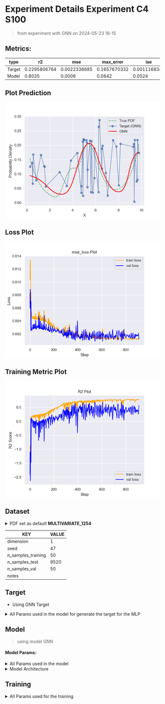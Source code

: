 # Experiment Details Experiment  C4 S100
> from experiment with GNN
> on 2024-05-23 16-15
## Metrics:
                                                                                                    
| type   | r2           | mse          | max_error    | ise          | kl           | evs          |
|--------|--------------|--------------|--------------|--------------|--------------|--------------|
| Target | 0.2295806764 | 0.0022336685 | 0.1657670332 | 0.0011168343 | 0.0872765541 | 0.2563999183 |
| Model  | 0.8035       | 0.0006       | 0.0642       | 0.0524       | 0.0427       | 0.8035       |
                                                                                                    
## Plot Prediction

<img src="pdf_86ea3ba7.png">

## Loss Plot

<img src="loss_86ea3ba7.png">

## Training Metric Plot

<img src="train_metric_86ea3ba7.png">

## Dataset

<details><summary>PDF set as default <b>MULTIVARIATE_1254</b></summary>

#### Dimension 1
                                      
| type        | rate | weight |      |
|-------------|------|--------|------|
| exponential | 1    | 0.2    |      |
| logistic    | 4    | 0.8    | 0.25 |
| logistic    | 5.5  | 0.7    | 0.3  |
| exponential | -1   | 0.25   | -10  |
                                      
</details>
                              
| KEY                | VALUE |
|--------------------|-------|
| dimension          | 1     |
| seed               | 47    |
| n_samples_training | 50    |
| n_samples_test     | 9520  |
| n_samples_val      | 50    |
| notes              |       |
                              
## Target
- Using GNN Target
<details><summary>All Params used in the model for generate the target for the MLP </summary>

                            
| KEY          | VALUE     |
|--------------|-----------|
| n_init       | 47        |
| max_iter     | 70        |
| n_components | 4         |
| random_state | 14        |
| init_params  | k-means++ |
                            
</details>

## Model
> using model GNN
#### Model Params:
<details><summary>All Params used in the model </summary>

                                                                
| KEY             | VALUE                                      |
|-----------------|--------------------------------------------|
| dropout         | 0.0                                        |
| hidden_layer    | [(24, Tanh()), (26, Tanh()), (48, Tanh())] |
| last_activation | lambda                                     |
                                                                
</details>

<details><summary>Model Architecture </summary>

NeuralNetworkModular(
  (dropout): Dropout(p=0.0, inplace=False)
  (output_layer): Linear(in_features=48, out_features=1, bias=True)
  (last_activation): AdaptiveSigmoid(
    (sigmoid): Sigmoid()
  )
  (layers): ModuleList(
    (0): Linear(in_features=1, out_features=24, bias=True)
    (1): Linear(in_features=24, out_features=26, bias=True)
    (2): Linear(in_features=26, out_features=48, bias=True)
    (3): AdaptiveSigmoid(
      (sigmoid): Sigmoid()
    )
  )
  (activation): ModuleList(
    (0-2): 3 x Tanh()
  )
)
</details>

## Training
<details><summary>All Params used for the training </summary>

                            
| KEY           | VALUE    |
|---------------|----------|
| learning_rate | 0.00537  |
| epochs        | 910      |
| loss_type     | mse_loss |
| optimizer     | Adam     |
| batch_size    | 44       |
                            
</details>

